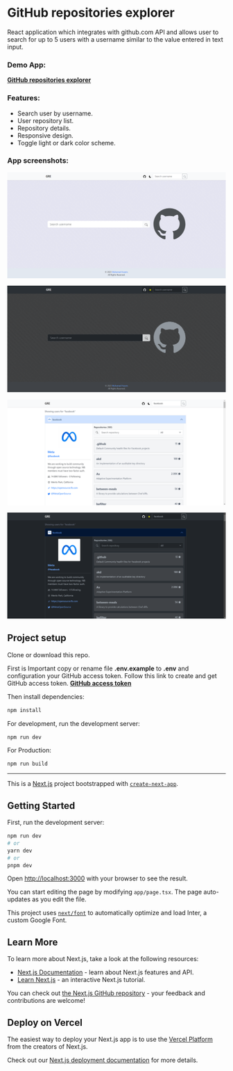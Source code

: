 	
# GitHub repositories explorer

React application which integrates with github.com API and allows user to search for up to 5 users with a username similar to the value entered in text input.
	
### Demo App:

**[GitHub repositories explorer](https://github-repositories-explorer-q.netlify.app/)**

### Features:

- Search user by username.
- User repository list.
- Repository details.
- Responsive design.
- Toggle light or dark color scheme.

### App screenshots:

![Home](https://github.com/M-Husein/github-repositories-explorer/blob/main/img/home.png)

![Home dark](https://github.com/M-Husein/github-repositories-explorer/blob/main/img/home_dark.png)

![Search result](https://github.com/M-Husein/github-repositories-explorer/blob/main/img/search_result.png)

![Search result dark](https://github.com/M-Husein/github-repositories-explorer/blob/main/img/search_result_dark.png)

## Project setup

Clone or download this repo.

First is Important copy or rename file **.env.example** to **.env** and configuration your GitHub access token.
Follow this link to create and get GitHub access token.
**[GitHub access token](https://docs.github.com/en/authentication/keeping-your-account-and-data-secure/managing-your-personal-access-tokens)**

Then install dependencies:

```bash
npm install
```

For development, run the development server:

```bash
npm run dev
```

For Production:

```bash
npm run build
```

<hr />

This is a [Next.js](https://nextjs.org/) project bootstrapped with [`create-next-app`](https://github.com/vercel/next.js/tree/canary/packages/create-next-app).

## Getting Started

First, run the development server:

```bash
npm run dev
# or
yarn dev
# or
pnpm dev
```

Open [http://localhost:3000](http://localhost:3000) with your browser to see the result.

You can start editing the page by modifying `app/page.tsx`. The page auto-updates as you edit the file.

This project uses [`next/font`](https://nextjs.org/docs/basic-features/font-optimization) to automatically optimize and load Inter, a custom Google Font.

## Learn More

To learn more about Next.js, take a look at the following resources:

- [Next.js Documentation](https://nextjs.org/docs) - learn about Next.js features and API.
- [Learn Next.js](https://nextjs.org/learn) - an interactive Next.js tutorial.

You can check out [the Next.js GitHub repository](https://github.com/vercel/next.js/) - your feedback and contributions are welcome!

## Deploy on Vercel

The easiest way to deploy your Next.js app is to use the [Vercel Platform](https://vercel.com/new?utm_medium=default-template&filter=next.js&utm_source=create-next-app&utm_campaign=create-next-app-readme) from the creators of Next.js.

Check out our [Next.js deployment documentation](https://nextjs.org/docs/deployment) for more details.

